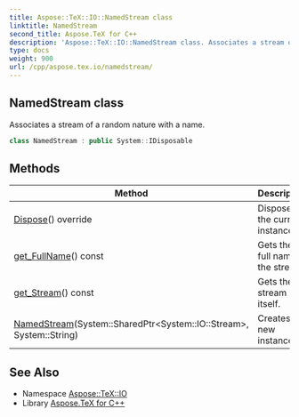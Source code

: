 ```yaml
---
title: Aspose::TeX::IO::NamedStream class
linktitle: NamedStream
second_title: Aspose.TeX for C++
description: 'Aspose::TeX::IO::NamedStream class. Associates a stream of a random nature with a name in C++.'
type: docs
weight: 900
url: /cpp/aspose.tex.io/namedstream/
---
```

## NamedStream class


Associates a stream of a random nature with a name.

```cpp
class NamedStream : public System::IDisposable
```

## Methods

| Method | Description |
| --- | --- |
| [Dispose](./dispose/)() override | Disposes the current instance. |
| [get_FullName](./get_fullname/)() const | Gets the full name of the stream. |
| [get_Stream](./get_stream/)() const | Gets the stream itself. |
| [NamedStream](./namedstream/)(System::SharedPtr\<System::IO::Stream\>, System::String) | Creates a new instance. |
## See Also

* Namespace [Aspose::TeX::IO](../)
* Library [Aspose.TeX for C++](../../)
